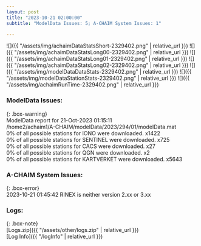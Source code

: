 ```yaml
---
layout: post
title: "2023-10-21 02:00:00"
subtitle: "ModelData Issues: 5; A-CHAIM System Issues: 1"

---
```


![]({{ "/assets/img/achaimDataStatsShort-2329402.png" | relative_url }})
![]({{ "/assets/img/achaimDataStatsLong00-2329402.png" | relative_url }})
![]({{ "/assets/img/achaimDataStatsLong01-2329402.png" | relative_url }})
![]({{ "/assets/img/achaimDataStatsLong02-2329402.png" | relative_url }})
![]({{ "/assets/img/modelDataDataStats-2329402.png" | relative_url }})
![]({{ "/assets/img/modelDataStationStats-2329402.png" | relative_url }})
![]({{ "/assets/img/achaimRunTime-2329402.png" | relative_url }})


### ModelData Issues:  
  
{: .box-warning}  
 ModelData report for 21-Oct-2023 01:15:11   
 /home2/achaim1/A-CHAIM/modelData/2023/294/01/modelData.mat   
 0% of all possible stations for IONO were downloaded. x1422   
 0% of all possible stations for SENTINEL were downloaded. x725   
 0% of all possible stations for CACS were downloaded. x27   
 0% of all possible stations for QGN were downloaded. x2   
 0% of all possible stations for KARTVERKET were downloaded. x5643   
  
### A-CHAIM System Issues:  
  
{: .box-error}  
2023-10-21 01:45:42 RINEX is neither version 2.xx or 3.xx  

### Logs:  
  
{: .box-note}  
[Logs.zip]({{ "/assets/other/logs.zip" | relative_url }})  
[Log Info]({{ "/logInfo" | relative_url }})  
